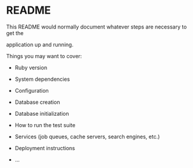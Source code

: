 # README

This README would normally document whatever steps are necessary to get the        

application up and running.  

Things you may want to cover:                                               
     
* Ruby version

* System dependencies    

* Configuration  

* Database creation

* Database initialization  

* How to run the test suite

* Services (job queues, cache servers, search engines, etc.)

* Deployment instructions

* ...
